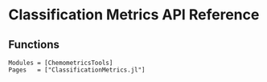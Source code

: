 # Classification Metrics API Reference

## Functions

```@autodocs
Modules = [ChemometricsTools]
Pages   = ["ClassificationMetrics.jl"]
```
